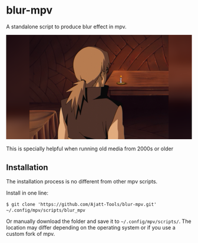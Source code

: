 # blur-mpv

A standalone script to produce blur effect in mpv.

![JySzE  Naruto Shippuden - 048  v2 _00h15m29s387ms](/screenshot/screenshot.png)

This is specially helpful when running old media from 2000s or older

## Installation

The installation process is no different from other mpv scripts.

Install in one line:

```
$ git clone 'https://github.com/Ajatt-Tools/blur-mpv.git' ~/.config/mpv/scripts/blur_mpv
```

Or manually download the folder and save it to `~/.config/mpv/scripts/`.
The location may differ depending on the operating system or if you use a custom fork of mpv.
